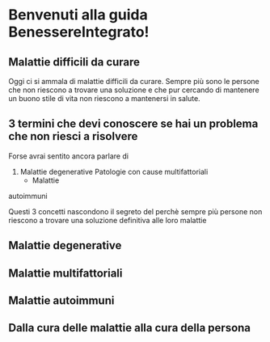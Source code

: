 # Benvenuti alla guida BenessereIntegrato!

## Malattie difficili da curare

Oggi ci si ammala di malattie difficili da curare. Sempre più sono le persone che non riescono a trovare una soluzione e che pur cercando di mantenere un buono stile di vita non riescono a mantenersi in salute.



## 3 termini che devi conoscere se hai un problema che non riesci a risolvere

Forse avrai sentito ancora parlare di 

 1. Malattie degenerative
     Patologie con cause multifattoriali
     - Malattie

autoimmuni

Questi 3 concetti nascondono il segreto del perchè sempre più persone non riescono a trovare una soluzione definitiva alle loro malattie

## Malattie degenerative

## Malattie multifattoriali

## Malattie autoimmuni



## Dalla cura delle malattie alla cura della persona



 
<!--stackedit_data:
eyJoaXN0b3J5IjpbMTM1ODU5Mzk5OV19
-->
